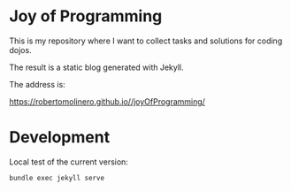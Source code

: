 # Joy of Programming

This is my repository where I want to collect tasks and solutions for coding dojos.

The result is a static blog generated with Jekyll.

The address is:

https://robertomolinero.github.io//joyOfProgramming/

# Development

Local test of the current version:

```
bundle exec jekyll serve
```